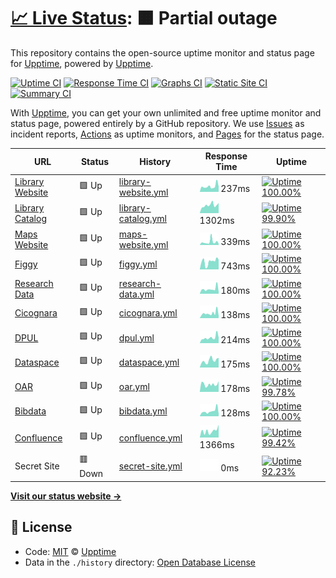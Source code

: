 # [📈 Live Status](https://demo.upptime.js.org): <!--live status--> **🟧 Partial outage**

This repository contains the open-source uptime monitor and status page for [Upptime](https://upptime.js.org), powered by [Upptime](https://github.com/upptime/upptime).

[![Uptime CI](https://github.com/koj-co/upptime/workflows/Uptime%20CI/badge.svg)](https://github.com/koj-co/upptime/actions?query=workflow%3A%22Uptime+CI%22)
[![Response Time CI](https://github.com/koj-co/upptime/workflows/Response%20Time%20CI/badge.svg)](https://github.com/koj-co/upptime/actions?query=workflow%3A%22Response+Time+CI%22)
[![Graphs CI](https://github.com/koj-co/upptime/workflows/Graphs%20CI/badge.svg)](https://github.com/koj-co/upptime/actions?query=workflow%3A%22Graphs+CI%22)
[![Static Site CI](https://github.com/koj-co/upptime/workflows/Static%20Site%20CI/badge.svg)](https://github.com/koj-co/upptime/actions?query=workflow%3A%22Static+Site+CI%22)
[![Summary CI](https://github.com/koj-co/upptime/workflows/Summary%20CI/badge.svg)](https://github.com/koj-co/upptime/actions?query=workflow%3A%22Summary+CI%22)

With [Upptime](https://upptime.js.org), you can get your own unlimited and free uptime monitor and status page, powered entirely by a GitHub repository. We use [Issues](https://github.com/upptime/upptime/issues) as incident reports, [Actions](https://github.com/upptime/upptime/actions) as uptime monitors, and [Pages](https://demo.upptime.js.org) for the status page.

<!--start: status pages-->
<!-- This summary is generated by Upptime (https://github.com/upptime/upptime) -->
<!-- Do not edit this manually, your changes will be overwritten -->

| URL                                                 | Status  | History                                                                                               | Response Time                                                                         | Uptime                                                                                                                                                                                                                    |
| --------------------------------------------------- | ------- | ----------------------------------------------------------------------------------------------------- | ------------------------------------------------------------------------------------- | ------------------------------------------------------------------------------------------------------------------------------------------------------------------------------------------------------------------------- |
| [Library Website](https://library.princeton.edu)    | 🟩 Up   | [library-website.yml](https://github.com/pulibrary/uptime/commits/master/history/library-website.yml) | <img alt="Response time graph" src="./graphs/library-website.png" height="20"> 237ms  | [![Uptime 100.00%](https://img.shields.io/endpoint?url=https%3A%2F%2Fraw.githubusercontent.com%2Fpulibrary%2Fuptime%2Fmaster%2Fapi%2Flibrary-website%2Fuptime.json)](https://pulibrary.github.io/history/library-website) |
| [Library Catalog](https://catalog.princeton.edu)    | 🟩 Up   | [library-catalog.yml](https://github.com/pulibrary/uptime/commits/master/history/library-catalog.yml) | <img alt="Response time graph" src="./graphs/library-catalog.png" height="20"> 1302ms | [![Uptime 99.90%](https://img.shields.io/endpoint?url=https%3A%2F%2Fraw.githubusercontent.com%2Fpulibrary%2Fuptime%2Fmaster%2Fapi%2Flibrary-catalog%2Fuptime.json)](https://pulibrary.github.io/history/library-catalog)  |
| [Maps Website](https://maps.princeton.edu)          | 🟩 Up   | [maps-website.yml](https://github.com/pulibrary/uptime/commits/master/history/maps-website.yml)       | <img alt="Response time graph" src="./graphs/maps-website.png" height="20"> 339ms     | [![Uptime 100.00%](https://img.shields.io/endpoint?url=https%3A%2F%2Fraw.githubusercontent.com%2Fpulibrary%2Fuptime%2Fmaster%2Fapi%2Fmaps-website%2Fuptime.json)](https://pulibrary.github.io/history/maps-website)       |
| [Figgy](https://figgy.princeton.edu)                | 🟩 Up   | [figgy.yml](https://github.com/pulibrary/uptime/commits/master/history/figgy.yml)                     | <img alt="Response time graph" src="./graphs/figgy.png" height="20"> 743ms            | [![Uptime 100.00%](https://img.shields.io/endpoint?url=https%3A%2F%2Fraw.githubusercontent.com%2Fpulibrary%2Fuptime%2Fmaster%2Fapi%2Ffiggy%2Fuptime.json)](https://pulibrary.github.io/history/figgy)                     |
| [Research Data](https://researchdata.princeton.edu) | 🟩 Up   | [research-data.yml](https://github.com/pulibrary/uptime/commits/master/history/research-data.yml)     | <img alt="Response time graph" src="./graphs/research-data.png" height="20"> 180ms    | [![Uptime 100.00%](https://img.shields.io/endpoint?url=https%3A%2F%2Fraw.githubusercontent.com%2Fpulibrary%2Fuptime%2Fmaster%2Fapi%2Fresearch-data%2Fuptime.json)](https://pulibrary.github.io/history/research-data)     |
| [Cicognara](https://cicognara.org)                  | 🟩 Up   | [cicognara.yml](https://github.com/pulibrary/uptime/commits/master/history/cicognara.yml)             | <img alt="Response time graph" src="./graphs/cicognara.png" height="20"> 138ms        | [![Uptime 100.00%](https://img.shields.io/endpoint?url=https%3A%2F%2Fraw.githubusercontent.com%2Fpulibrary%2Fuptime%2Fmaster%2Fapi%2Fcicognara%2Fuptime.json)](https://pulibrary.github.io/history/cicognara)             |
| [DPUL](https://dpul.princeton.edu)                  | 🟩 Up   | [dpul.yml](https://github.com/pulibrary/uptime/commits/master/history/dpul.yml)                       | <img alt="Response time graph" src="./graphs/dpul.png" height="20"> 214ms             | [![Uptime 100.00%](https://img.shields.io/endpoint?url=https%3A%2F%2Fraw.githubusercontent.com%2Fpulibrary%2Fuptime%2Fmaster%2Fapi%2Fdpul%2Fuptime.json)](https://pulibrary.github.io/history/dpul)                       |
| [Dataspace](https://dataspace.princeton.edu)        | 🟩 Up   | [dataspace.yml](https://github.com/pulibrary/uptime/commits/master/history/dataspace.yml)             | <img alt="Response time graph" src="./graphs/dataspace.png" height="20"> 175ms        | [![Uptime 100.00%](https://img.shields.io/endpoint?url=https%3A%2F%2Fraw.githubusercontent.com%2Fpulibrary%2Fuptime%2Fmaster%2Fapi%2Fdataspace%2Fuptime.json)](https://pulibrary.github.io/history/dataspace)             |
| [OAR](https://oar.princeton.edu)                    | 🟩 Up   | [oar.yml](https://github.com/pulibrary/uptime/commits/master/history/oar.yml)                         | <img alt="Response time graph" src="./graphs/oar.png" height="20"> 178ms              | [![Uptime 99.78%](https://img.shields.io/endpoint?url=https%3A%2F%2Fraw.githubusercontent.com%2Fpulibrary%2Fuptime%2Fmaster%2Fapi%2Foar%2Fuptime.json)](https://pulibrary.github.io/history/oar)                          |
| [Bibdata](https://bibdata.princeton.edu)            | 🟩 Up   | [bibdata.yml](https://github.com/pulibrary/uptime/commits/master/history/bibdata.yml)                 | <img alt="Response time graph" src="./graphs/bibdata.png" height="20"> 128ms          | [![Uptime 100.00%](https://img.shields.io/endpoint?url=https%3A%2F%2Fraw.githubusercontent.com%2Fpulibrary%2Fuptime%2Fmaster%2Fapi%2Fbibdata%2Fuptime.json)](https://pulibrary.github.io/history/bibdata)                 |
| [Confluence](https://lib-confluence.princeton.edu)  | 🟩 Up   | [confluence.yml](https://github.com/pulibrary/uptime/commits/master/history/confluence.yml)           | <img alt="Response time graph" src="./graphs/confluence.png" height="20"> 1366ms      | [![Uptime 99.42%](https://img.shields.io/endpoint?url=https%3A%2F%2Fraw.githubusercontent.com%2Fpulibrary%2Fuptime%2Fmaster%2Fapi%2Fconfluence%2Fuptime.json)](https://pulibrary.github.io/history/confluence)            |
| Secret Site                                         | 🟥 Down | [secret-site.yml](https://github.com/pulibrary/uptime/commits/master/history/secret-site.yml)         | <img alt="Response time graph" src="./graphs/secret-site.png" height="20"> 0ms        | [![Uptime 92.23%](https://img.shields.io/endpoint?url=https%3A%2F%2Fraw.githubusercontent.com%2Fpulibrary%2Fuptime%2Fmaster%2Fapi%2Fsecret-site%2Fuptime.json)](https://pulibrary.github.io/history/secret-site)          |

<!--end: status pages-->

[**Visit our status website →**](https://demo.upptime.js.org)

## 📄 License

- Code: [MIT](./LICENSE) © [Upptime](https://upptime.js.org)
- Data in the `./history` directory: [Open Database License](https://opendatacommons.org/licenses/odbl/1-0/)
